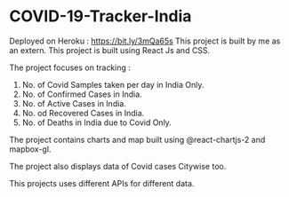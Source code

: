 # COVID-19-Tracker-India
Deployed on Heroku : https://bit.ly/3mQa65s
This project is built by me as an extern.
This project is built using React Js and CSS.

The project focuses on tracking :
  1. No. of Covid Samples taken per day in India Only.
  2. No. of Confirmed Cases in India.
  3. No. of Active Cases in India.
  4. No. od Recovered Cases in India.
  5. No. of Deaths in India due to Covid Only.
  
 The project contains charts and map built using @react-chartjs-2 and mapbox-gl.
 
 The project also displays data of Covid cases Citywise too.
 
 This projects uses different APIs for different data.
